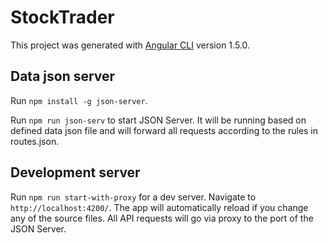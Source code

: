 # StockTrader

This project was generated with [Angular CLI](https://github.com/angular/angular-cli) version 1.5.0.

## Data json server

Run `npm install -g json-server`.

Run `npm run json-serv` to start JSON Server. It will be running based on defined data json file and will forward all requests according to the rules in routes.json.

## Development server

Run `npm run start-with-proxy` for a dev server. Navigate to `http://localhost:4200/`. The app will automatically reload if you change any of the source files.
All API requests will go via proxy to the port of the JSON Server.
